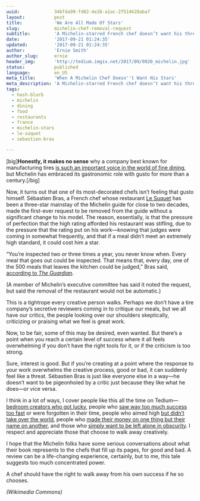 ```yaml
---
uuid:             34bfda99-fd02-4e28-a1ac-2f514628aba7
layout:           post
title:            'We Are All Made Of Stars'
slug:             michelin-chef-removal-request
subtitle:         'A Michelin-starred French chef doesn’t want his three stars anymore, and the reason why is one that any creative person totally understands.'
date:             '2017-09-21 01:24:35'
updated:          '2017-09-21 01:24:35'
author:           'Ernie Smith'
author_slug:      ernie
header_img:       'http://tedium.imgix.net/2017/09/0920_michelin.jpg'
status:           published
language:         en_US
meta_title:       'When A Michelin Chef Doesn''t Want His Stars'
meta_description: 'A Michelin-starred French chef doesn’t want his three stars anymore, and the reason why is one that any creative person totally understands.'
tags:
  - hash-blurb
  - michelin
  - dining
  - food
  - restaurants
  - france
  - michelin-stars
  - le-suquet
  - sebastien-bras

---
```


[big]**Honestly, it makes no sense** why a company best known for manufacturing tires [is such an important voice in the world of fine dining](http://tedium.co/2015/04/09/michelin-guide-unusual-side-businesses/), but Michelin has embraced its gastronomic role with gusto for more than a century.[/big]

Now, it turns out that one of its most-decorated chefs isn’t feeling that gusto himself. Sébastien Bras, a French chef whose restaurant [Le Suquet](http://www.bras.fr/en/en-le-suquet) has been a three-star mainstay of the Michelin guide for close to two decades, made the first-ever request to be removed from the guide without a significant change to his model. The reason, essentially, is that the pressure of perfection that the high rating afforded his restaurant was stifling, due to the pressure that the rating put on his work—knowing that judges were coming in somewhat frequently, and that if a meal didn’t meet an extremely high standard, it could cost him a star.

“You’re inspected two or three times a year, you never know when. Every meal that goes out could be inspected. That means that, every day, one of the 500 meals that leaves the kitchen could be judged,” Bras said, [according to *The Guardian*](https://www.theguardian.com/world/2017/sep/20/sebastien-bras-french-chef-three-michelin-stars-le-suquet-laguiole).

(A member of Michelin’s executive committee has said it noted the request, but said the removal of the restaurant would not be automatic.)

This is a tightrope every creative person walks. Perhaps we don’t have a tire company’s secretive reviewers coming in to critique our meals, but we all have our critics, the people looking over our shoulders skeptically, criticizing or praising what we feel is great work.

Now, to be fair, some of this may be desired, even wanted. But there’s a point when you reach a certain level of success where it all feels overwhelming if you don’t have the right tools for it, or if the criticism is too strong.

Sure, interest is good. But if you’re creating at a point where the response to your work overwhelms the creative process, good or bad, it can suddenly feel like a threat. Sébastien Bras is just like everyone else in a way—he doesn’t want to be pigeonholed by a critic just because they like what he does—or vice versa.

I think in a lot of ways, I cover people like this all the time on Tedium—[bedroom creators who got lucky](http://tedium.co/2017/02/09/paint-shop-pro-shareware-history/), people who [saw way too much success too fast](http://tedium.co/2015/02/17/early-internet-history-tales/) or were forgotten in their time, people who aimed high [but didn’t take over the world](http://tedium.co/2016/09/13/webtv-history-20th-anniversary/), people who [made their money on one thing but their name on another](http://tedium.co/2017/03/02/microsoft-frontpage-history-web-design-wysiwyg/), and those who [simply want to be left alone in obscurity](http://tedium.co/2015/01/06/meet-the-internets-first-hater/). I respect and appreciate those that choose to walk away creatively.

I hope that the Michelin folks have some serious conversations about what their book represents to the chefs that fill up its pages, for good and bad. A review can be a life-changing experience, certainly, but to me, this tale suggests too much concentrated power.

A chef should have the right to walk away from his own success if he so chooses.

*(Wikimedia Commons)*
